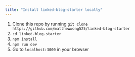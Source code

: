 ```yaml
---
title: "Install linked-blog-starter locally"
---
```

1. Clone this repo by running `git clone https://github.com/matthewwong525/linked-blog-starter`
2. `cd linked-blog-starter`
3. `npm install`
4. `npm run dev`
5. Go to `localhost:3000` in your browser